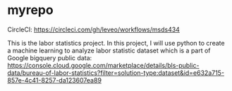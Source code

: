 # myrepo
CircleCI: https://circleci.com/gh/leveo/workflows/msds434

This is the labor statistics project. In this project, I will use python to create a machine learning to analyze labor statistic dataset which is a part of Google bigquery public data: https://console.cloud.google.com/marketplace/details/bls-public-data/bureau-of-labor-statistics?filter=solution-type:dataset&id=e632a715-857e-4c41-8257-da123607ea89

